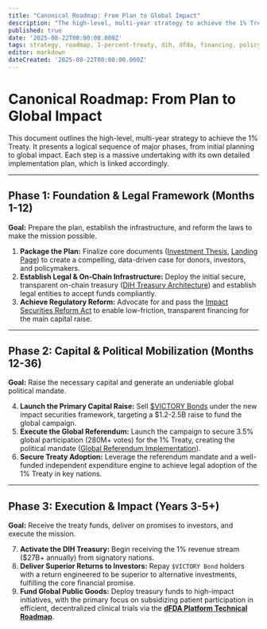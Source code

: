 ```yaml
---
title: "Canonical Roadmap: From Plan to Global Impact"
description: "The high-level, multi-year strategy to achieve the 1% Treaty, fund the DIH, and execute the mission, from initial planning to global impact."
published: true
date: '2025-08-22T00:00:00.000Z'
tags: strategy, roadmap, 1-percent-treaty, dih, dfda, financing, policy
editor: markdown
dateCreated: '2025-08-22T00:00:00.000Z'
---
```


# Canonical Roadmap: From Plan to Global Impact

This document outlines the high-level, multi-year strategy to achieve the 1% Treaty. It presents a logical sequence of major phases, from initial planning to global impact. Each step is a massive undertaking with its own detailed implementation plan, which is linked accordingly.

---

## Phase 1: Foundation & Legal Framework (Months 1-12)

**Goal:** Prepare the plan, establish the infrastructure, and reform the laws to make the mission possible.

1.  **Package the Plan:** Finalize core documents ([Investment Thesis](../economic-models/victory-bond-investment-thesis.md), [Landing Page](./warondisease-landing.md)) to create a compelling, data-driven case for donors, investors, and policymakers.
2.  **Establish Legal & On-Chain Infrastructure:** Deploy the initial secure, transparent on-chain treasury ([DIH Treasury Architecture](../features/treasury/dih-treasury-architecture.md)) and establish legal entities to accept funds compliantly.
3.  **Achieve Regulatory Reform:** Advocate for and pass the [Impact Securities Reform Act](../regulatory/impact-securities-reform.md) to enable low-friction, transparent financing for the main capital raise.

---

## Phase 2: Capital & Political Mobilization (Months 12-36)

**Goal:** Raise the necessary capital and generate an undeniable global political mandate.

4.  **Launch the Primary Capital Raise:** Sell [$VICTORY Bonds](./1-percent-treaty/victory-bonds-tokenomics.md) under the new impact securities framework, targeting a \$1.2-2.5B raise to fund the global campaign.
5.  **Execute the Global Referendum:** Launch the campaign to secure 3.5% global participation (280M+ votes) for the 1% Treaty, creating the political mandate ([Global Referendum Implementation](./referendum/global-referendum-implementation.md)).
6.  **Secure Treaty Adoption:** Leverage the referendum mandate and a well-funded independent expenditure engine to achieve legal adoption of the 1% Treaty in key nations.

---

## Phase 3: Execution & Impact (Years 3-5+)

**Goal:** Receive the treaty funds, deliver on promises to investors, and execute the mission.

7.  **Activate the DIH Treasury:** Begin receiving the 1% revenue stream (\$27B+ annually) from signatory nations.
8.  **Deliver Superior Returns to Investors:** Repay `$VICTORY Bond` holders with a return engineered to be superior to alternative investments, fulfilling the core financial promise.
9.  **Fund Global Public Goods:** Deploy treasury funds to high-impact initiatives, with the primary focus on subsidizing patient participation in efficient, decentralized clinical trials via the **[dFDA Platform Technical Roadmap](../features/dfda-roadmap.md)**.
